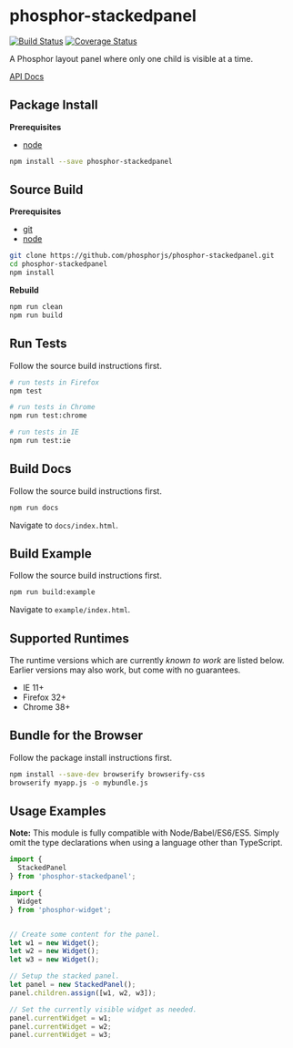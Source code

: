 phosphor-stackedpanel
=====================

[![Build Status](https://travis-ci.org/phosphorjs/phosphor-stackedpanel.svg)](https://travis-ci.org/phosphorjs/phosphor-stackedpanel?branch=master)
[![Coverage Status](https://coveralls.io/repos/phosphorjs/phosphor-stackedpanel/badge.svg?branch=master&service=github)](https://coveralls.io/github/phosphorjs/phosphor-stackedpanel?branch=master)

A Phosphor layout panel where only one child is visible at a time.

[API Docs](http://phosphorjs.github.io/phosphor-stackedpanel/api/)


Package Install
---------------

**Prerequisites**
- [node](http://nodejs.org/)

```bash
npm install --save phosphor-stackedpanel
```


Source Build
------------

**Prerequisites**
- [git](http://git-scm.com/)
- [node](http://nodejs.org/)

```bash
git clone https://github.com/phosphorjs/phosphor-stackedpanel.git
cd phosphor-stackedpanel
npm install
```

**Rebuild**
```bash
npm run clean
npm run build
```


Run Tests
---------

Follow the source build instructions first.

```bash
# run tests in Firefox
npm test

# run tests in Chrome
npm run test:chrome

# run tests in IE
npm run test:ie
```


Build Docs
----------

Follow the source build instructions first.

```bash
npm run docs
```

Navigate to `docs/index.html`.


Build Example
-------------

Follow the source build instructions first.

```bash
npm run build:example
```

Navigate to `example/index.html`.


Supported Runtimes
------------------

The runtime versions which are currently *known to work* are listed below.
Earlier versions may also work, but come with no guarantees.

- IE 11+
- Firefox 32+
- Chrome 38+


Bundle for the Browser
----------------------

Follow the package install instructions first.

```bash
npm install --save-dev browserify browserify-css
browserify myapp.js -o mybundle.js
```


Usage Examples
--------------

**Note:** This module is fully compatible with Node/Babel/ES6/ES5. Simply
omit the type declarations when using a language other than TypeScript.

```typescript
import {
  StackedPanel
} from 'phosphor-stackedpanel';

import {
  Widget
} from 'phosphor-widget';


// Create some content for the panel.
let w1 = new Widget();
let w2 = new Widget();
let w3 = new Widget();

// Setup the stacked panel.
let panel = new StackedPanel();
panel.children.assign([w1, w2, w3]);

// Set the currently visible widget as needed.
panel.currentWidget = w1;
panel.currentWidget = w2;
panel.currentWidget = w3;
```
